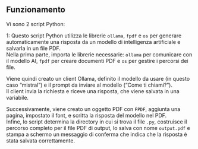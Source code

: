 ## Funzionamento
Vi sono 2 script Python:

1: Questo script Python utilizza le librerie `ollama`, `fpdf` e `os` per generare automaticamente una risposta da un modello di intelligenza artificiale e salvarla in un file PDF.  
Nella prima parte, importa le librerie necessarie: `ollama` per comunicare con il modello AI, `fpdf` per creare documenti PDF e `os` per gestire i percorsi dei file.  

Viene quindi creato un client Ollama, definito il modello da usare (in questo caso “mistral”) e il prompt da inviare al modello (“Come ti chiami?”).  
Il client invia la richiesta e riceve una risposta, che viene salvata in una variabile.  

Successivamente, viene creato un oggetto PDF con `FPDF`, aggiunta una pagina, impostato il font, e scritta la risposta del modello nel PDF.  
Infine, lo script determina la directory in cui si trova il file `.py`, costruisce il percorso completo per il file PDF di output, lo salva con nome `output.pdf` e stampa a schermo un messaggio di conferma che indica che la risposta è stata salvata correttamente.  

